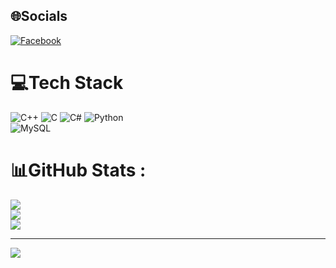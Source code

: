 ## 🌐Socials
[![Facebook](https://img.shields.io/badge/Facebook-%231877F2.svg?logo=Facebook&logoColor=white)](https://www.facebook.com/profile.php?id=100053451282737&mibextid=ZbWKwL) 

# 💻Tech Stack
![C++](https://img.shields.io/badge/c++-%2300599C.svg?style=for-the-badge&logo=c%2B%2B&logoColor=white) 
![C](https://img.shields.io/badge/c-%2300599C.svg?style=for-the-badge&logo=c&logoColor=white) 
![C#](https://img.shields.io/badge/c%23-%23239120.svg?style=for-the-badge&logo=c-sharp&logoColor=white)
![Python](https://img.shields.io/badge/python-3670A0?style=for-the-badge&logo=python&logoColor=ffdd54)  
![MySQL](https://img.shields.io/badge/mysql-%2300f.svg?style=for-the-badge&logo=mysql&logoColor=white)

# 📊GitHub Stats :
![](https://github-readme-stats.vercel.app/api?username=tuanda2309&theme=radical&hide_border=false&include_all_commits=false&count_private=false)<br/>
![](https://github-readme-streak-stats.herokuapp.com/?user=tuanda2309&theme=radical&hide_border=false)<br/>
![](https://github-readme-stats.vercel.app/api/top-langs/?username=tuanda2309&theme=radical&hide_border=false&include_all_commits=false&layout=compact)

---
[![](https://visitcount.itsvg.in/api?id=tuanda2309&icon=0&color=0)](https://visitcount.itsvg.in)
